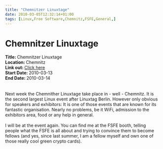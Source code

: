 ```yaml
---
title: "Chemnitzer Linuxtage"
date: 2010-03-05T12:32:14+01:00
tags: [Linux,Free Software,Chemnitz,FSFE,General,]
---
```


# Chemnitzer Linuxtage


<strong>Title: </strong>Chemnitzer Linuxtage<br /><strong>Location: </strong>Chemnitz<br /><strong>Link out: 
</strong><a href="http://chemnitzer.linux-tage.de/2010/" target="_blanck">Click here</a><br /><strong>Start Date: 
</strong>2010-03-13<br /><strong>End Date: </strong>2010-03-14<br /><br><br>Next week the Chemnither Linuxtage take 
place in - well - Chemnitz. It is the second largest Linux event after Linuxtag Berlin. However only obvious for 
speakers and exhibitors: It is one of those events that are known for its fantastic organisation. Nearly no problems, 
be it WiFi, admission to the exhibitors area, food or any help in general.<br><br>I will be at the event again. You can 
find me at the FSFE booth, telling people what the FSFE is all about and trying to convince them to become fellows (and 
yes, since last summer, I am a fellow myself and own one of those really cool green crypto cards).
